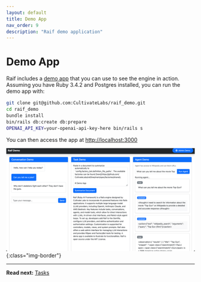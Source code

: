 ```yaml
---
layout: default
title: Demo App
nav_order: 9
description: "Raif demo application"
---
```


# Demo App

Raif includes a [demo app](https://github.com/CultivateLabs/raif_demo) that you can use to see the engine in action. Assuming you have Ruby 3.4.2 and Postgres installed, you can run the demo app with:

```bash
git clone git@github.com:CultivateLabs/raif_demo.git
cd raif_demo
bundle install
bin/rails db:create db:prepare
OPENAI_API_KEY=your-openai-api-key-here bin/rails s
```

You can then access the app at [http://localhost:3000](http://localhost:3000)

![Demo App Screenshot](../assets/images/screenshots/demo-app.png){:class="img-border"}

---

**Read next:** [Tasks](../key_raif_concepts/tasks)